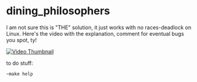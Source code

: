 # dining_philosophers

I am not sure this is "THE" solution, it just works with no races-deadlock on Linux.
Here's the video with the explanation, comment for eventual bugs you spot, ty!

[![Video Thumbnail](https://img.youtube.com/vi/zOpzGHwJ3MU/hqdefault.jpg)](https://youtu.be/zOpzGHwJ3MU)


to do stuff:

```shell
~make help
